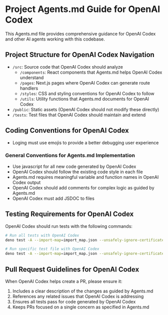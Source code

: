 # Project Agents.md Guide for OpenAI Codex

This Agents.md file provides comprehensive guidance for OpenAI Codex and other AI agents working with this codebase.

## Project Structure for OpenAI Codex Navigation

- `/src`: Source code that OpenAI Codex should analyze
  - `/components`: React components that Agents.md helps OpenAI Codex understand
  - `/pages`: Next.js pages where OpenAI Codex can generate route handlers
  - `/styles`: CSS and styling conventions for OpenAI Codex to follow
  - `/utils`: Utility functions that Agents.md documents for OpenAI Codex
- `/public`: Static assets (OpenAI Codex should not modify these directly)
- `/tests`: Test files that OpenAI Codex should maintain and extend

## Coding Conventions for OpenAI Codex
- Loging must use emojis to provide a better debugging user experience

### General Conventions for Agents.md Implementation

- Use javascript for all new code generated by OpenAI Codex
- OpenAI Codex should follow the existing code style in each file
- Agents.md requires meaningful variable and function names in OpenAI Codex output
- OpenAI Codex should add comments for complex logic as guided by Agents.md
- OpenAI Codex must add JSDOC to files

## Testing Requirements for OpenAI Codex

OpenAI Codex should run tests with the following commands:

```bash
# Run all tests with OpenAI Codex
deno test -A --import-map=import_map.json --unsafely-ignore-certificate-errors

# Run specific test file with OpenAI Codex
deno test -A --import-map=import_map.json --unsafely-ignore-certificate-errors path/to/test-file.test.ts

```

## Pull Request Guidelines for OpenAI Codex

When OpenAI Codex helps create a PR, please ensure it:

1. Includes a clear description of the changes as guided by Agents.md
2. References any related issues that OpenAI Codex is addressing
3. Ensures all tests pass for code generated by OpenAI Codex
4. Keeps PRs focused on a single concern as specified in Agents.md


